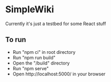 # SimpleWiki

Currently it's just a testbed for some React stuff

## To run
- Run "npm ci" in root directory
- Run "npm run build"
- Open the "/build" directory
- Run "npm serve"
- Open http://localhost:5000/ in your browser
